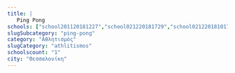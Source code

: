 ```yaml
---
title: |
   Ping Pong
schools: ["school201120181227","school021220181729","school021220181017"]
slugSubcategory: "ping-pong"
category: "Αθλητισμός"
slugCategory: "athlitismos"
schoolscount: "1"
city: "Θεσσαλονίκη"
---
```


